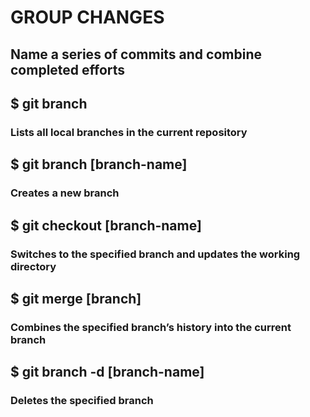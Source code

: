 # GROUP CHANGES

## Name a series of commits and combine completed efforts

## \$ git branch

### Lists all local branches in the current repository

## \$ git branch [branch-name]

### Creates a new branch

## \$ git checkout [branch-name]

### Switches to the specified branch and updates the working directory

## \$ git merge [branch]

### Combines the specified branch’s history into the current branch

## \$ git branch -d [branch-name]

### Deletes the specified branch
